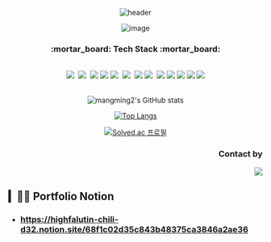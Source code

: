 <div align="center">
  
![header](https://capsule-render.vercel.app/api?type=wave&color=auto&height=300&section=header&text=LEE%20JiHo&fontSize=90)
  
  ![image](https://user-images.githubusercontent.com/59263564/179875728-db55bb89-e665-4f05-8799-4f10743896d5.png)


</div>

<div align="center">
  
  <h3>:mortar_board: Tech Stack :mortar_board:</h3>
  
</div>

<br />

<div align="center">
   <img src="https://img.shields.io/badge/HTML5-E34F26?style=flat-square&logo=html5&logoColor=white">&nbsp
  <img src="https://img.shields.io/badge/CSS3-1572B6?style=flat-square&logo=css3&logoColor=white">&nbsp
  <img src="https://img.shields.io/badge/JavaScript-F7DF1E?style=flat-square&logo=JavaScript&logoColor=white">
  <img src="https://img.shields.io/badge/React-7ddfff?style=flat-square&logo=React&logoColor=black"/>
  <img src="https://img.shields.io/badge/StyledComponents-DB7093?style=flat-square&logo=styled-components&logoColor=white">&nbsp
  <img src="https://img.shields.io/badge/Recoil-0075EB?style=flat-square&logo=recoil&logoColor=white">&nbsp
  <img src="https://img.shields.io/badge/Python-3776AB?style=flat-square&logo=Python&logoColor=white">
  <img src="https://img.shields.io/badge/JAVA-007396?style=flat-square&logo=java&logoColor=white">&nbsp
  <img src="https://img.shields.io/badge/Slack-4a154b?style=flat-square&logo=Slack&logoColor=white"/>
  <img src="https://img.shields.io/badge/Notion-black?style=flat-square&logo=Notion&logoColor=white"/>
  <img src="https://img.shields.io/badge/Figma-a259ff?style=flat-square&logo=Figma&logoColor=white"/>
  <img src="https://img.shields.io/badge/Firebase-FFCA28?style=flat-square&logo=Firebase&logoColor=white">
  <img src="https://img.shields.io/badge/Next.js-000000?style=flat-square&logo=Next.js&logoColor=white">

</div>

<div align="center">
  <br/>
  
![mangming2's GitHub stats](https://github-readme-stats.vercel.app/api?username=mangming2&show_icons=true&theme=default)

  </div>
  
  <div align="center">
  
  [![Top Langs](https://github-readme-stats.vercel.app/api/top-langs/?username=mangming2)](https://github.com/mangming2/github-readme-stats)
  
  
  [![Solved.ac 프로필](http://mazassumnida.wtf/api/v2/generate_badge?boj=jiho402)](https://solved.ac/jiho402)
  
  </div>

<div align="right">
  
  <h3>Contact by</h3>
  <a href="https://instagram.com/ps_noback?igshid=YmMyMTA2M2Y=" target="_blank">
  <img src="https://img.shields.io/badge/Instagram-E4405F?style=flat-square&logo=Instagram&logoColor=white"/>
  </a>
  
   
  </div>
  
  ## ▎🧑‍💻 Portfolio Notion
- ### https://highfalutin-chili-d32.notion.site/68f1c02d35c843b48375ca3846a2ae36

